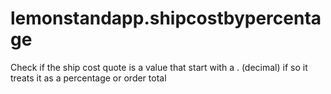 lemonstandapp.shipcostbypercentage
==================================

Check if the ship cost quote is a value that start with a . (decimal) if so it treats it as a percentage or order total

